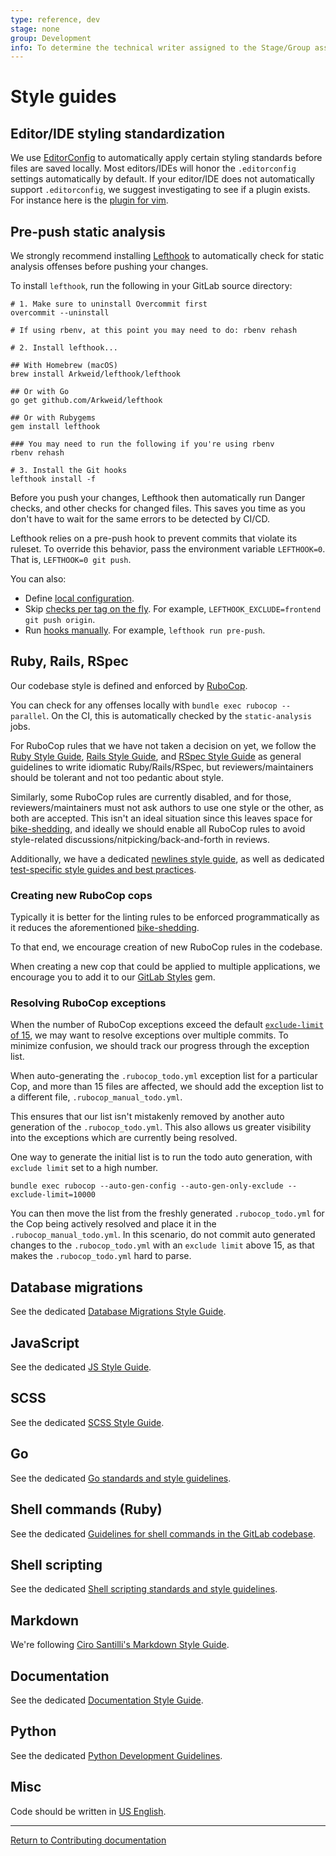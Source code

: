 ```yaml
---
type: reference, dev
stage: none
group: Development
info: To determine the technical writer assigned to the Stage/Group associated with this page, see https://about.gitlab.com/handbook/engineering/ux/technical-writing/#assignments
---
```


# Style guides

## Editor/IDE styling standardization

We use [EditorConfig](https://editorconfig.org/) to automatically apply certain styling
standards before files are saved locally. Most editors/IDEs will honor the `.editorconfig`
settings automatically by default. If your editor/IDE does not automatically support `.editorconfig`,
we suggest investigating to see if a plugin exists. For instance here is the
[plugin for vim](https://github.com/editorconfig/editorconfig-vim).

## Pre-push static analysis

We strongly recommend installing [Lefthook](https://github.com/Arkweid/lefthook) to automatically check
for static analysis offenses before pushing your changes.

To install `lefthook`, run the following in your GitLab source directory:

```shell
# 1. Make sure to uninstall Overcommit first
overcommit --uninstall

# If using rbenv, at this point you may need to do: rbenv rehash

# 2. Install lefthook...

## With Homebrew (macOS)
brew install Arkweid/lefthook/lefthook

## Or with Go
go get github.com/Arkweid/lefthook

## Or with Rubygems
gem install lefthook

### You may need to run the following if you're using rbenv
rbenv rehash

# 3. Install the Git hooks
lefthook install -f
```

Before you push your changes, Lefthook then automatically run Danger checks, and other checks
for changed files. This saves you time as you don't have to wait for the same errors to be detected
by CI/CD.

Lefthook relies on a pre-push hook to prevent commits that violate its ruleset.
To override this behavior, pass the environment variable `LEFTHOOK=0`. That is,
`LEFTHOOK=0 git push`.

You can also:

- Define [local configuration](https://github.com/Arkweid/lefthook/blob/master/docs/full_guide.md#local-config).
- Skip [checks per tag on the fly](https://github.com/Arkweid/lefthook/blob/master/docs/full_guide.md#skip-some-tags-on-the-fly).
  For example, `LEFTHOOK_EXCLUDE=frontend git push origin`.
- Run [hooks manually](https://github.com/Arkweid/lefthook/blob/master/docs/full_guide.md#run-githook-group-directly).
  For example, `lefthook run pre-push`.

## Ruby, Rails, RSpec

Our codebase style is defined and enforced by [RuboCop](https://github.com/rubocop-hq/rubocop).

You can check for any offenses locally with `bundle exec rubocop --parallel`.
On the CI, this is automatically checked by the `static-analysis` jobs.

For RuboCop rules that we have not taken a decision on yet, we follow the
[Ruby Style Guide](https://github.com/rubocop-hq/ruby-style-guide),
[Rails Style Guide](https://github.com/rubocop-hq/rails-style-guide), and
[RSpec Style Guide](https://github.com/rubocop-hq/rspec-style-guide) as general
guidelines to write idiomatic Ruby/Rails/RSpec, but reviewers/maintainers should
be tolerant and not too pedantic about style.

Similarly, some RuboCop rules are currently disabled, and for those,
reviewers/maintainers must not ask authors to use one style or the other, as both
are accepted. This isn't an ideal situation since this leaves space for
[bike-shedding](https://en.wiktionary.org/wiki/bikeshedding), and ideally we
should enable all RuboCop rules to avoid style-related
discussions/nitpicking/back-and-forth in reviews.

Additionally, we have a dedicated
[newlines style guide](../newlines_styleguide.md), as well as dedicated
[test-specific style guides and best practices](../testing_guide/index.md).

### Creating new RuboCop cops

Typically it is better for the linting rules to be enforced programmatically as it
reduces the aforementioned [bike-shedding](https://en.wiktionary.org/wiki/bikeshedding).

To that end, we encourage creation of new RuboCop rules in the codebase.

When creating a new cop that could be applied to multiple applications, we encourage you
to add it to our [GitLab Styles](https://gitlab.com/gitlab-org/gitlab-styles) gem.

### Resolving RuboCop exceptions

When the number of RuboCop exceptions exceed the default [`exclude-limit` of 15](https://docs.rubocop.org/rubocop/1.2/usage/basic_usage.html#command-line-flags),
we may want to resolve exceptions over multiple commits. To minimize confusion,
we should track our progress through the exception list.

When auto-generating the `.rubocop_todo.yml` exception list for a particular Cop,
and more than 15 files are affected, we should add the exception list to
a different file, `.rubocop_manual_todo.yml`.

This ensures that our list isn't mistakenly removed by another auto generation of
the `.rubocop_todo.yml`. This also allows us greater visibility into the exceptions
which are currently being resolved.

One way to generate the initial list is to run the todo auto generation,
with `exclude limit` set to a high number. 

```shell
bundle exec rubocop --auto-gen-config --auto-gen-only-exclude --exclude-limit=10000
```

You can then move the list from the freshly generated `.rubocop_todo.yml` for the Cop being actively 
resolved and place it in the `.rubocop_manual_todo.yml`. In this scenario, do not commit auto generated 
changes to the `.rubocop_todo.yml` with an `exclude limit` above 15, as that makes the
`.rubocop_todo.yml` hard to parse.

## Database migrations

See the dedicated [Database Migrations Style Guide](../migration_style_guide.md).

## JavaScript

See the dedicated [JS Style Guide](../fe_guide/style/javascript.md).

## SCSS

See the dedicated [SCSS Style Guide](../fe_guide/style/scss.md).

## Go

See the dedicated [Go standards and style guidelines](../go_guide/index.md).

## Shell commands (Ruby)

See the dedicated [Guidelines for shell commands in the GitLab codebase](../shell_commands.md).

## Shell scripting

See the dedicated [Shell scripting standards and style guidelines](../shell_scripting_guide/index.md).

## Markdown

We're following [Ciro Santilli's Markdown Style Guide](https://cirosantilli.com/markdown-style-guide/).

## Documentation

See the dedicated [Documentation Style Guide](../documentation/styleguide/index.md).

## Python

See the dedicated [Python Development Guidelines](../python_guide/index.md).

## Misc

Code should be written in [US English](https://en.wikipedia.org/wiki/American_English).

---

[Return to Contributing documentation](index.md)
